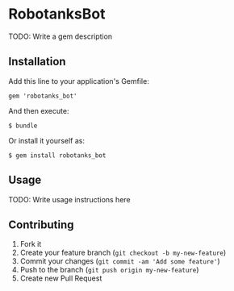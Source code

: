 # RobotanksBot

TODO: Write a gem description

## Installation

Add this line to your application's Gemfile:

    gem 'robotanks_bot'

And then execute:

    $ bundle

Or install it yourself as:

    $ gem install robotanks_bot

## Usage

TODO: Write usage instructions here

## Contributing

1. Fork it
2. Create your feature branch (`git checkout -b my-new-feature`)
3. Commit your changes (`git commit -am 'Add some feature'`)
4. Push to the branch (`git push origin my-new-feature`)
5. Create new Pull Request
